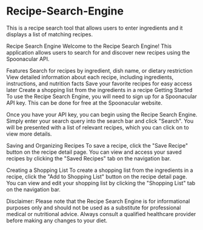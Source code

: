 # Recipe-Search-Engine
This is a recipe search tool that allows users to enter ingredients and it displays a list of matching recipes. 

Recipe Search Engine
Welcome to the Recipe Search Engine! This application allows users to search for and discover new recipes using the Spoonacular API.

Features
Search for recipes by ingredient, dish name, or dietary restriction
View detailed information about each recipe, including ingredients, instructions, and nutrition facts
Save your favorite recipes for easy access later
Create a shopping list from the ingredients in a recipe
Getting Started
To use the Recipe Search Engine, you will need to sign up for a Spoonacular API key. This can be done for free at the Spoonacular website.

Once you have your API key, you can begin using the Recipe Search Engine. Simply enter your search query into the search bar and click "Search". You will be presented with a list of relevant recipes, which you can click on to view more details.

Saving and Organizing Recipes
To save a recipe, click the "Save Recipe" button on the recipe detail page. You can view and access your saved recipes by clicking the "Saved Recipes" tab on the navigation bar.

Creating a Shopping List
To create a shopping list from the ingredients in a recipe, click the "Add to Shopping List" button on the recipe detail page. You can view and edit your shopping list by clicking the "Shopping List" tab on the navigation bar.

Disclaimer:
Please note that the Recipe Search Engine is for informational purposes only and should not be used as a substitute for professional medical or nutritional advice. Always consult a qualified healthcare provider before making any changes to your diet.
